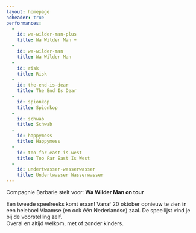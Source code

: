 ```yaml
---
layout: homepage
noheader: true
performances:
  -
    id: wa-wilder-man-plus
    title: Wa Wilder Man +
  -
    id: wa-wilder-man
    title: Wa Wilder Man
  -
    id: risk
    title: Risk
  -
    id: the-end-is-dear
    title: The End Is Dear
  -
    id: spionkop
    title: Spionkop
  -
    id: schwab
    title: Schwab
  -
    id: happymess
    title: Happymess
  -
    id: too-far-east-is-west
    title: Too Far East Is West
  -
    id: undertwasser-wasserwasser
    title: Undertwasser Wasserwasser
---
```


Compagnie Barbarie stelt voor: <strong>Wa Wilder Man on tour </strong>

Een tweede speelreeks komt eraan! Vanaf 20 oktober opnieuw te zien in een heleboel Vlaamse (en ook één Nederlandse) zaal. De speellijst vind je bij de voorstelling zelf.<br>
Overal en altijd welkom, met of zonder kinders.<br>


